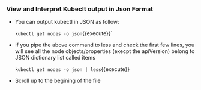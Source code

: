 ### View and Interpret Kubeclt output in Json Format
- You can output kubectl in JSON as follow:

    `kubectl get nodes -o json`{{execute}}`

- If you pipe the above command to less and check the first few lines, you will  see  all the node objects/properties (execpt the apiVersion) belong to JSON dictionary list called items

  `kubectl get nodes -o json | less`{{execute}}

- Scroll up to the begining of the file
